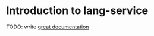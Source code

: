 # Introduction to lang-service

TODO: write [great documentation](http://jacobian.org/writing/great-documentation/what-to-write/)

